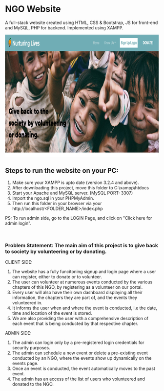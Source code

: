 # NGO Website
A full-stack website created using HTML, CSS & Bootstrap, JS for front-end and MySQL, PHP for backend. Implemented using XAMPP.
 
 <img src="https://raw.githubusercontent.com/shivani-2/NGO-Website/master/ngo1.PNG" width="800px" height="400px">
  
## Steps to run the website on your PC:

1) Make sure your XAMPP is upto date (version 3.2.4 and above).
2) After downloading this project, move this folder to C:\xampp\htdocs
3) Start your Apache and MySQL server. (MySQL PORT: 3307)
4) Import the ngo.sql in your PHPMyAdmin. 
5) Then run this folder in your browser via your http://localhost/<FOLDER_NAME>/index.php

PS: To run admin side, go to the LOGIN Page, and click on "Click here for admin login".


<br/>

### Problem Statement: The main aim of this project is to give back to society by volunteering or by donating.

CLIENT SIDE:
1) The website has a fully funcitoning signup and login page where a user can register, either to donate or to volunteer. 
2) The user can volunteer at numerous events conducted by the various chapters of this NGO, by registering as a volunteer on our portal. 
3) Every user will also have their own dashboard displaying all their information, the chapters they are part of, and the events they volunteered in. 
4) It informs the user when and where the event is conducted, i.e the date, time and location of the event is stored. 
5) We are also providing the user with a comprehensive description of each event that is being conducted by that respective chapter. 

ADMIN SIDE:
1) The admin can login only by a pre-registered login credentials for security purposes.
2) The admin can schedule a new event or delete a pre-existing event conducted by an NGO, where the events show up dynamically on the events page.
3) Once an event is conducted, the event automatically moves to the past event.
4) The admin has an access of the list of users who volunteered and donated to the NGO.
